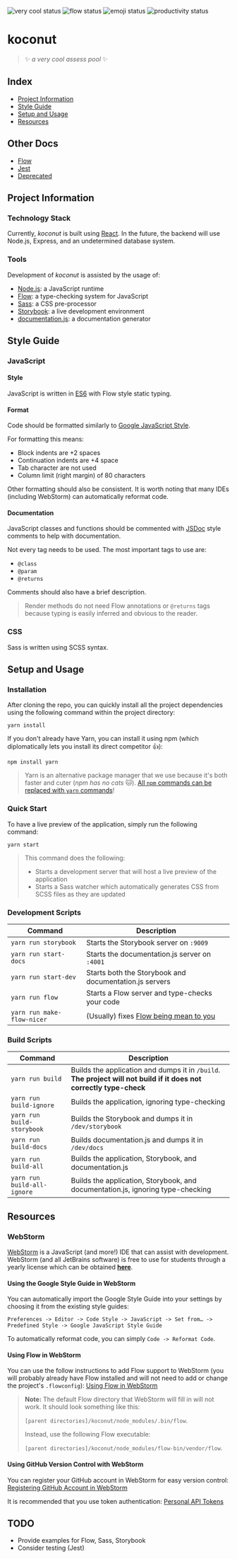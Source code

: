 ![very cool status](https://img.shields.io/badge/very%20cool-passing-green.svg) ![flow status](https://img.shields.io/badge/flow-happy-yellow.svg) ![emoji status](https://img.shields.io/badge/emojis-active-blue.svg) ![productivity status](https://img.shields.io/badge/productivity-infinity-lightgrey.svg)

# koconut

> :sparkles: _a very cool assess pool_ :sparkles:

## Index

- [Project Information](#project-information)
- [Style Guide](#style-guide)
- [Setup and Usage](#setup-and-usage)
- [Resources](#resources)

## Other Docs

- [Flow](docs/flow.md)
- [Jest](docs/jest.md)
- [Deprecated](docs/deprecated.md)

## Project Information

### Technology Stack

Currently, _koconut_ is built using [React](https://facebook.github.io/react/). In the future, the backend will use Node.js, Express, and an undetermined database system.

### Tools

Development of _koconut_ is assisted by the usage of:

- [Node.js](https://nodejs.org/en/): a JavaScript runtime
- [Flow](https://flow.org/): a type-checking system for JavaScript
- [Sass](http://sass-lang.com/): a CSS pre-processor
- [Storybook](https://storybook.js.org/): a live development environment
- [documentation.js](http://documentation.js.org/): a documentation generator

## Style Guide

### JavaScript

#### Style

JavaScript is written in [ES6](https://babeljs.io/learn-es2015/) with Flow style static typing.

#### Format

Code should be formatted similarly to [Google JavaScript Style](https://google.github.io/styleguide/jsguide.html).

For formatting this means:

- Block indents are +2 spaces
- Continuation indents are +4 space
- Tab character are not used
- Column limit (right margin) of 80 characters

Other formatting should also be consistent. It is worth noting that many IDEs (including WebStorm) can automatically reformat code.

#### Documentation

JavaScript classes and functions should be commented with [JSDoc](http://usejsdoc.org/) style comments to help with documentation.

Not every tag needs to be used. The most important tags to use are:

- `@class`
- `@param`
- `@returns`

Comments should also have a brief description.

> Render methods do not need Flow annotations or `@returns` tags because typing is easily inferred and obvious to the reader.

### CSS

Sass is written using SCSS syntax.

## Setup and Usage

### Installation

After cloning the repo, you can quickly install all the project dependencies using the following command within the project directory:

`yarn install`

If you don't already have Yarn, you can install it using npm (which diplomatically lets you install its direct competitor :+1:):

`npm install yarn`

> Yarn is an alternative package manager that we use because it's both faster and cuter (_npm has no cats_ :cat:). [All `npm` commands can be replaced with `yarn` commands](https://yarnpkg.com/en/docs/migrating-from-npm)!

### Quick Start

To have a live preview of the application, simply run the following command:

`yarn start`

> This command does the following:
>
> - Starts a development server that will host a live preview of the application
> - Starts a Sass watcher which automatically generates CSS from SCSS files as they are updated

### Development Scripts

Command                    | Description
-------------------------- | -----------------------------------------------------------------------------------------------
`yarn run storybook`       | Starts the Storybook server on `:9009`
`yarn run start-docs`      | Starts the documentation.js server on `:4001`
`yarn run start-dev`       | Starts both the Storybook and documentation.js servers
`yarn run flow`            | Starts a Flow server and type-checks your code
`yarn run make-flow-nicer` | (Usually) fixes [Flow being mean to you](docs/flow.md#importing-a-new-module-from-node_modules)

### Build Scripts

Command                     | Description
--------------------------- | -------------------------------------------------------------------------------------------------------------------
`yarn run build`            | Builds the application and dumps it in `/build`. **The project will not build if it does not correctly type-check**
`yarn run build-ignore`     | Builds the application, ignoring type-checking
`yarn run build-storybook`  | Builds the Storybook and dumps it in `/dev/storybook`
`yarn run build-docs`       | Builds documentation.js and dumps it in `/dev/docs`
`yarn run build-all`        | Builds the application, Storybook, and documentation.js
`yarn run build-all-ignore` | Builds the application, Storybook, and documentation.js, ignoring type-checking

## Resources

### WebStorm

[WebStorm](https://www.jetbrains.com/webstorm/) is a JavaScript (and more!) IDE that can assist with development. WebStorm (and all JetBrains software) is free to use for students through a yearly license which can be obtained [**here**](https://www.jetbrains.com/student/).

#### Using the Google Style Guide in WebStorm

You can automatically import the Google Style Guide into your settings by choosing it from the existing style guides:

`Preferences -> Editor -> Code Style -> JavaScript -> Set from… -> Predefined Style -> Google JavaScript Style Guide`

To automatically reformat code, you can simply `Code -> Reformat Code`.

#### Using Flow in WebStorm

You can use the follow instructions to add Flow support to WebStorm (you will probably already have Flow installed and will not need to add or change the project's `.flowconfig`): [Using Flow in WebStorm](https://blog.jetbrains.com/webstorm/2016/11/using-flow-in-webstorm/)

> **Note:** The default Flow directory that WebStorm will fill in will not work. It should look something like this:
>
> `[parent directories]/koconut/node_modules/.bin/flow`.
>
> Instead, use the following Flow executable:
>
> `[parent directories]/koconut/node_modules/flow-bin/vendor/flow`.

#### Using GitHub Version Control with WebStorm

You can register your GitHub account in WebStorm for easy version control: [Registering GitHub Account in WebStorm](https://www.jetbrains.com/help/webstorm/registering-github-account-in-webstorm.html)

It is recommended that you use token authentication: [Personal API Tokens](https://github.com/blog/1509-personal-api-tokens)

## TODO

- Provide examples for Flow, Sass, Storybook
- Consider testing (Jest)

